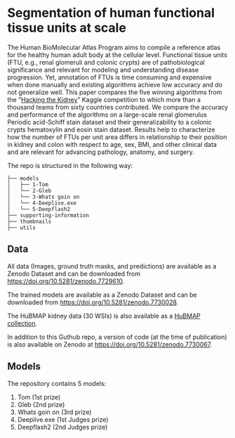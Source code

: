 # Segmentation of human functional tissue units at scale

The Human BioMolecular Atlas Program aims to compile a reference atlas for the healthy human adult body at the cellular level. Functional tissue units (FTU, e.g., renal glomeruli and colonic crypts) are of pathobiological significance and relevant for modeling and understanding disease progression. Yet, annotation of FTUs is time consuming and expensive when done manually and existing algorithms achieve low accuracy and do not generalize well. This paper compares the five winning algorithms from the “[Hacking the Kidney](https://www.kaggle.com/c/hubmap-kidney-segmentation)” Kaggle competition to which more than a thousand teams from sixty countries contributed. We compare the accuracy and performance of the algorithms on a large-scale renal glomerulus Periodic acid-Schiff stain dataset and their generalizability to a colonic crypts hematoxylin and eosin stain dataset. Results help to characterize how the number of FTUs per unit area differs in relationship to their position in kidney and colon with respect to age, sex, BMI, and other clinical data and are relevant for advancing pathology, anatomy, and surgery.

The repo is structured in the following way:
```
├── models
│   ├── 1-Tom
│   └── 2-Gleb
│   └── 3-Whats goin on
│   └── 4-Deeplive.exe
│   └── 5-Deepflash2
├── supporting-information
├── thumbnails
├── utils
```
## Data

All data (Images, ground truth masks, and predictions) are available as a Zenodo Dataset and can be downloaded from https://doi.org/10.5281/zenodo.7729610. 

The trained models are available as a Zenodo Dataset and can be downloaded from https://doi.org/10.5281/zenodo.7730028.

The HuBMAP kidney data (30 WSIs) is also available as a [HuBMAP collection](https://portal.hubmapconsortium.org/browse/collection/4964d24bbc6668a72c4cbb5e0393a6bc
).

In addition to this Guthub repo, a version of code (at the time of publication) is also available on Zenodo at https://doi.org/10.5281/zenodo.7730067.

## Models

The repository contains 5 models:
1. Tom (1st prize)
2. Gleb (2nd prize)
3. Whats goin on (3rd prize)
4. Deeplive.exe (1st Judges prize)
5. Deepflash2 (2nd Judges prize)


